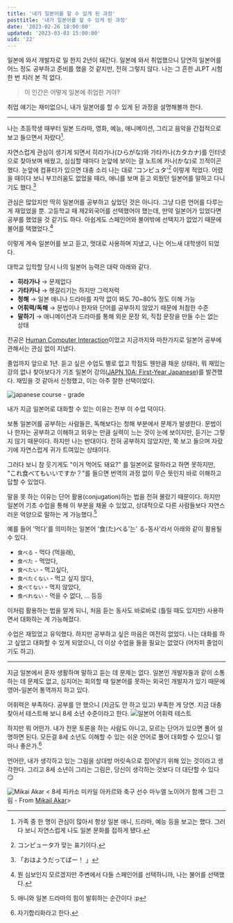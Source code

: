 ```yaml
---
title: '내가 일본어를 할 수 있게 된 과정'
posttitle: '내가 일본어를 할 수 있게 된 과정'
date: '2023-02-26 18:00:00'
updated: '2023-03-03 15:00:00'
uid: '22'
---
```


일본에 와서 개발자로 일 한지 2년이 돼간다. 일본에 와서 취업했으니 당연히 일본어를 어느 정도 공부하고 준비를 했을 것 같지만, 전혀 그렇지 않다. 나는 그 흔한 JLPT 시험 한 번 치러 본 적 없다.

> 이 인간은 어떻게 일본에 취업한 거야?

취업 얘기는 재미없으니, 내가 일본어를 할 수 있게 된 과정을 설명해볼까 한다.

---

나는 초등학생 때부터 일본 드라마, 영화, 예능, 애니메이션, 그리고 음악을 간접적으로 보고 들으면서 자랐다[^a].

자연스럽게 관심이 생기게 되면서 히라가나(ひらがな)와 가타카나(カタカナ)를 인터넷으로 찾아보며 배웠고, 심심할 때마다 눈앞에 보이는 걸 노트에 카나(かな)로 끄적이곤 했다. 눈앞에 컴퓨터가 있으면 대충 소리 나는 대로 'コンピュタ'[^b] 이렇게 적었다.
어렸을 때이다 보니 부끄러움도 없었을 때라, 애니를 보며 듣고 외웠던 일본어를 말하고 다니기도 했다.[^c]

관심은 많았지만 딱히 일본어를 공부하고 싶었던 것은 아니다. 그냥 다른 언어를 다루는 게 재밌었을 뿐. 고등학교 때 제2외국어를 선택했어야 했는데, 만약 일본어가 있었다면 공부를 했었을 것 같기도 하다. 아쉽게도 스페인어와 불어밖에 선택지가 없었기 때문에 불어를 택했었다.[^e]

이렇게 계속 일본어를 보고 듣고, 멋대로 사용하며 지냈고, 나는 어느새 대학생이 되었다.

대학교 입학할 당시 나의 일본어 능력은 대략 아래와 같다.

-   **히라가나** → 문제없다
-   **가타카나** → 헷갈리기는 하지만 그럭저럭
-   **청해** → 일본 애니나 드라마를 자막 없이 봐도 70~80% 정도 이해 가능
-   **어휘력/독해** → 문법이나 한자와 단어를 공부하지 않았기 때문에 처참한 수준
-   **말하기** → 애니메이션과 드라마를 통해 외운 문장 외, 직접 문장을 만들 수는 없는 상태

전공은 [Human Computer Interaction](https://cogsci.ucsd.edu/undergraduates/major/design-interaction.html)이었고 지금까지와 마찬가지로 일본어 공부에 관해서는 관심 없이 지냈다.

졸업까지 앞으로 1년. 듣고 싶은 수업도 별로 없고 학점도 웬만큼 채운 상태라, 뭐 재밌는 강의 없나 찾아보다가 기초 일본어 강의([JAPN 10A: First-Year Japanese](https://catalog.ucsd.edu/courses/JAPN.html))를 발견했다. 재밌을 것 같아서 신청했고, 이는 아주 잘한 선택이었다.

![japanese course - grade](/images/d/japanese-grade.webp)

내가 지금 일본어로 대화할 수 있는 이유는 전부 이 수업 덕이다.

보통 일본어를 공부하는 사람들은, 독해보다는 청해 부분에서 문제가 발생한다. 문법이나 한자는 공부하고 이해하고 외우는 만큼 실력이 느는 것이 눈에 보이지만, 듣기는 그렇지 않기 때문이다. 하지만 나는 반대이다. 전혀 공부하지 않았지만, 쭉 보고 들으며 자랐기에 자연스럽게 귀가 트여있는 상태이다.

그러다 보니 참 웃기게도 "이거 먹어도 돼요?" 를 일본어로 말하라고 하면 못하지만, "これ食べてもいいですか？"를 들으면 번역의 과정 없이 무슨 뜻인지 바로 이해하고 답할 수 있었다.

말을 못 하는 이유는 단어 활용(conjugation)하는 법을 전혀 몰랐기 때문이다. 하지만 일본어 기초 수업을 통해 이 부분을 채울 수 있었고, 상대적으로 다른 사람들보다 자연스러운 억양으로 말하는 게 가능했다.[^f]

예를 들어 '먹다'를 의미하는 일본어 '食(た)べる'는' る-동사'라서 아래와 같이 활용될 수 있다.

-   `食べる` - 먹다 (먹을래),
-   `食べた` - 먹었다,
-   `食べたい` - 먹고싶다,
-   `食べたくない` - 먹고 싶지 않다,
-   `食べてない` - 먹지 않았다,
-   `食べれない` - 먹을 수 없다, ... 등등

이처럼 활용하는 법을 알게 되니, 처음 듣는 동사도 바로바로 (틀릴 때도 있지만) 사용하면서 대화하는 게 가능해졌다.

수업은 재밌었고 유익했다. 하지만 공부하고 싶은 마음은 여전히 없었다. 나는 대화를 하고 싶었고 대화할 수 있게 되었으니, 더 이상 수업을 들을 필요는 없었다 (어차피 졸업이기도 하고).

---

지금 일본에서 혼자 생활하며 말하고 듣는 데 문제는 없다. 일본인 개발자들과 같이 소통하는 데 문제도 없고, 심지어는 회의할 때 일본어를 못하는 외국인 개발자가 있기 때문에 영어-일본어 통역까지 하고 있다.

어휘력은 부족하다. 공부를 안 했으니 (지금도 안 하고 있고) 부족한 게 당연. 지금 대충 찾아서 테스트해 보니 8세 소년 수준이라고 한다.
![일본어 어휘력 테스트](/images/d/japanese-test.webp)

하지만 뭐 어떤가. 내가 전문 토론을 하는 사람도 아니고, 모르는 단어가 있으면 풀어 설명하면 된다.
모든걸 8세 소년도 이해할 수 있는 쉬운 언어로 풀어 대화할 수 있으니 얼마나 좋은가.[^g]

언어란, 내가 생각하고 있는 그림을 상대방 머릿속으로 집어넣기 위해 있는 것이라고 생각한다.
그리고 8세 소년이 그리는 그림은, 당신이 생각하는 것보다 더 대단할 수 있다 😏

![Mikai Akar](/images/d/mikail-akar.webp)
< 8세 피카소 미카일 아카르와 축구 선수 마누엘 노이어가 함께 그린 그림 - From [Mikail Akar](https://www.instagram.com/mikails_galerie/?hl=en)>

[^a]: 가족 중 한 명이 관심이 많아서 항상 일본 애니, 드라마, 예능 등을 보고는 했다. 그러다 보니 자연스럽게 나도 일본 문화를 접하게 됐다.
[^b]: コンピュータ가 맞는 표기이다.
[^c]: 「おはようだってばー！ 」
[^e]: 뭔 심보인지 모르겠지만 주변에서 다들 스페인어를 선택하니까, 나는 불어를 선택했다.
[^f]: 애니와 일본 드라마의 힘이 발휘하는 순간이다 :p
[^g]: 자기합리화라고 한다.
